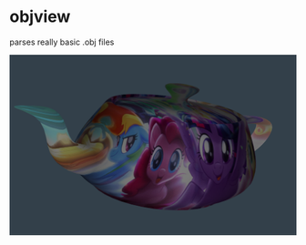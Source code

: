 # objview
parses really basic .obj files

![alt text](https://raw.githubusercontent.com/theo-walton/objview/master/demo.png)
